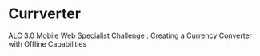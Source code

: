 # Currverter
ALC 3.0 Mobile Web Specialist Challenge :  Creating a Currency Converter with Offline Capabilities
